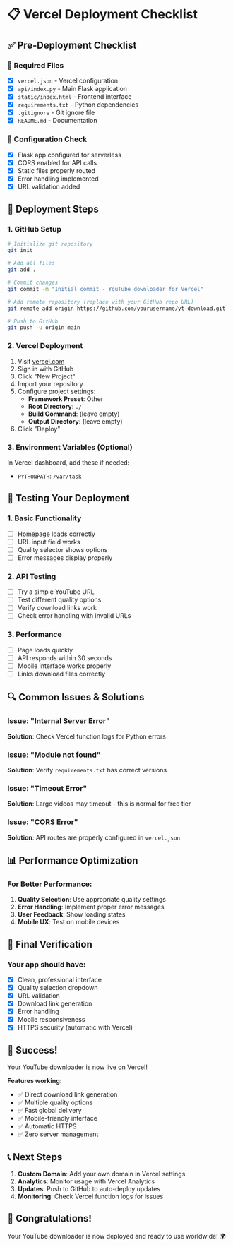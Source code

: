 # 📋 Vercel Deployment Checklist

## ✅ Pre-Deployment Checklist

### 📁 Required Files

- [x] `vercel.json` - Vercel configuration
- [x] `api/index.py` - Main Flask application
- [x] `static/index.html` - Frontend interface
- [x] `requirements.txt` - Python dependencies
- [x] `.gitignore` - Git ignore file
- [x] `README.md` - Documentation

### 🔧 Configuration Check

- [x] Flask app configured for serverless
- [x] CORS enabled for API calls
- [x] Static files properly routed
- [x] Error handling implemented
- [x] URL validation added

## 🚀 Deployment Steps

### 1. GitHub Setup

```bash
# Initialize git repository
git init

# Add all files
git add .

# Commit changes
git commit -m "Initial commit - YouTube downloader for Vercel"

# Add remote repository (replace with your GitHub repo URL)
git remote add origin https://github.com/yourusername/yt-download.git

# Push to GitHub
git push -u origin main
```

### 2. Vercel Deployment

1. Visit [vercel.com](https://vercel.com)
2. Sign in with GitHub
3. Click "New Project"
4. Import your repository
5. Configure project settings:
   - **Framework Preset**: Other
   - **Root Directory**: `./`
   - **Build Command**: (leave empty)
   - **Output Directory**: (leave empty)
6. Click "Deploy"

### 3. Environment Variables (Optional)

In Vercel dashboard, add these if needed:

- `PYTHONPATH`: `/var/task`

## 🧪 Testing Your Deployment

### 1. Basic Functionality

- [ ] Homepage loads correctly
- [ ] URL input field works
- [ ] Quality selector shows options
- [ ] Error messages display properly

### 2. API Testing

- [ ] Try a simple YouTube URL
- [ ] Test different quality options
- [ ] Verify download links work
- [ ] Check error handling with invalid URLs

### 3. Performance

- [ ] Page loads quickly
- [ ] API responds within 30 seconds
- [ ] Mobile interface works properly
- [ ] Links download files correctly

## 🔍 Common Issues & Solutions

### Issue: "Internal Server Error"

**Solution**: Check Vercel function logs for Python errors

### Issue: "Module not found"

**Solution**: Verify `requirements.txt` has correct versions

### Issue: "Timeout Error"

**Solution**: Large videos may timeout - this is normal for free tier

### Issue: "CORS Error"

**Solution**: API routes are properly configured in `vercel.json`

## 📊 Performance Optimization

### For Better Performance:

1. **Quality Selection**: Use appropriate quality settings
2. **Error Handling**: Implement proper error messages
3. **User Feedback**: Show loading states
4. **Mobile UX**: Test on mobile devices

## 🎯 Final Verification

### Your app should have:

- [x] Clean, professional interface
- [x] Quality selection dropdown
- [x] URL validation
- [x] Download link generation
- [x] Error handling
- [x] Mobile responsiveness
- [x] HTTPS security (automatic with Vercel)

## 🌟 Success!

Your YouTube downloader is now live on Vercel!

**Features working:**

- ✅ Direct download link generation
- ✅ Multiple quality options
- ✅ Fast global delivery
- ✅ Mobile-friendly interface
- ✅ Automatic HTTPS
- ✅ Zero server management

## 📞 Next Steps

1. **Custom Domain**: Add your own domain in Vercel settings
2. **Analytics**: Monitor usage with Vercel Analytics
3. **Updates**: Push to GitHub to auto-deploy updates
4. **Monitoring**: Check Vercel function logs for issues

## 🎉 Congratulations!

Your YouTube downloader is now deployed and ready to use worldwide! 🌍
